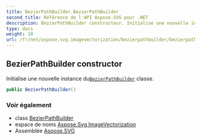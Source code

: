 ```yaml
---
title: BezierPathBuilder.BezierPathBuilder
second_title: Référence de l'API Aspose.SVG pour .NET
description: BezierPathBuilder constructeur. Initialise une nouvelle instance duBezierPathBuilder classe.
type: docs
weight: 10
url: /fr/net/aspose.svg.imagevectorization/bezierpathbuilder/bezierpathbuilder/
---
```

## BezierPathBuilder constructor

Initialise une nouvelle instance du[`BezierPathBuilder`](../) classe.

```csharp
public BezierPathBuilder()
```

### Voir également

* class [BezierPathBuilder](../)
* espace de noms [Aspose.Svg.ImageVectorization](../../bezierpathbuilder/)
* Assemblée [Aspose.SVG](../../../)



